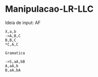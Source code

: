 # Manipulacao-LR-LLC

Ideia de input:
    AF

    X,a,b
    ->A,B,C
    B,B,C
    *C,A,C

    Gramatica

    ->S,aA,bB
    A,aA,b
    B,aA,bA